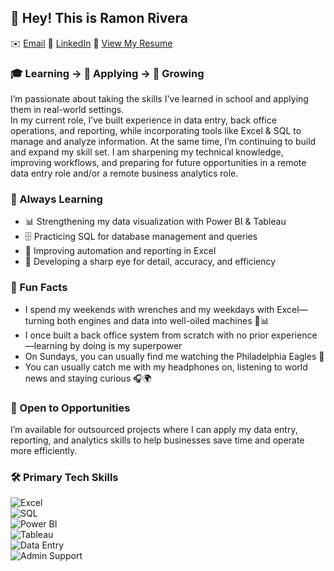 ## 👋 Hey! This is Ramon Rivera
✉️ [Email](rrivera2025r@gmail.com)
🔗 [LinkedIn](https://www.linkedin.com/in/ramon--rivera/)
📝 [View My Resume](https://github.com/RamonRivera2025/RamonRivera2025/blob/main/Ramon%20Rivera-%20Resume%20Project.pdf)


### 🎓 Learning → 💼 Applying → 🚀 Growing  

I’m passionate about taking the skills I've learned in school and applying them in real-world settings.  
In my current role, I’ve built experience in data entry, back office operations, and reporting, while incorporating tools like Excel & SQL to manage and analyze information.  At the same time, I’m continuing to build and expand my skill set.  I am sharpening my technical knowledge, improving workflows, and preparing for future opportunities in a remote data entry role and/or a remote business analytics role.  

### 🌱 Always Learning  
- 📊 Strengthening my data visualization with Power BI & Tableau 
- 🗄️ Practicing SQL for database management and queries  
- 📑 Improving automation and reporting in Excel
- 🦅 Developing a sharp eye for detail, accuracy, and efficiency  

### 🌟 Fun Facts  
- I spend my weekends with wrenches and my weekdays with Excel—turning both engines and data into well-oiled machines 🔧📊
- I once built a back office system from scratch with no prior experience—learning by doing is my superpower
- On Sundays, you can usually find me watching the Philadelphia Eagles 🦅
- You can usually catch me with my headphones on, listening to world news and staying curious 🎧🌍


### 🤝 Open to Opportunities  
I’m available for outsourced projects where I can apply my data entry, reporting, and analytics skills to help businesses save time and operate more efficiently.  

### 🛠️ Primary Tech Skills  

![Excel](https://img.shields.io/badge/Excel-217346?style=for-the-badge&logo=microsoft-excel&logoColor=white)  
![SQL](https://img.shields.io/badge/SQL-336791?style=for-the-badge&logo=postgresql&logoColor=white)  
![Power BI](https://img.shields.io/badge/Power%20BI-F2C811?style=for-the-badge&logo=powerbi&logoColor=black)  
![Tableau](https://img.shields.io/badge/Tableau-E97627?style=for-the-badge&logo=tableau&logoColor=white)  
![Data Entry](https://img.shields.io/badge/Data%20Entry-4A90E2?style=for-the-badge&logo=databricks&logoColor=white)  
![Admin Support](https://img.shields.io/badge/Admin%20Support-6D4C41?style=for-the-badge&logo=google-drive&logoColor=white)  



